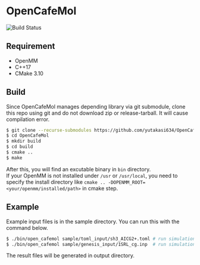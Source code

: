 # OpenCafeMol

![Build Status](https://github.com/yutakasi634/OpenCafeMol/actions/workflows/main.yml/badge.svg)

## Requirement
- OpenMM
- C++17
- CMake 3.10

## Build
Since OpenCafeMol manages depending library via git submodule, clone this repo using git and do not download zip or release-tarball. It will cause compilation error.

```sh
$ git clone --recurse-submodules https://github.com/yutakasi634/OpenCafeMol.git
$ cd OpenCafeMol
$ mkdir build
$ cd build
$ cmake ..
$ make
```
After this, you will find an excutable binary in `bin` directory.  
If your OpenMM is not installed under `/usr` or `/usr/local`, you need to specify the install directory like `cmake .. -DOPENMM_ROOT=<your/openmm/installed/path>` in cmake step.

## Example
Example input files is in the sample directory. You can run this with the command below.
```sh
$ ./bin/open_cafemol sample/toml_input/sh3_AICG2+.toml # run simulation using toml interface
$ ./bin/open_cafemol sample/genesis_input/1SRL_cg.inp  # run simulation using genesis interface
```
The result files will be generated in output directory.
